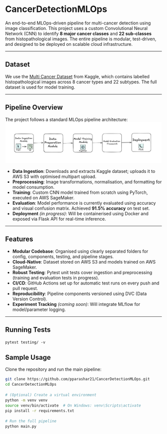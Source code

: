 # CancerDetectionMLOps

An end-to-end MLOps-driven pipeline for multi-cancer detection using image classification. This project uses a custom Convolutional Neural Network (CNN) to identify **8 major cancer classes** and **22 sub-classes** from histopathological images. The entire pipeline is modular, test-driven, and designed to be deployed on scalable cloud infrastructure.

---

## Dataset

We use the [Multi Cancer Dataset](https://www.kaggle.com/datasets/obulisainaren/multi-cancer) from Kaggle, which contains labelled histopathological images across 8 cancer types and 22 subtypes. The full dataset is used for model training.

---

## Pipeline Overview

The project follows a standard MLOps pipeline architecture: ![Workflow Diagram](assets/workflow.png)


- **Data Ingestion**: Downloads and extracts Kaggle dataset; uploads it to AWS S3 with optimised multipart upload.
- **Preprocessing**: Image transformations, normalisation, and formatting for model consumption.
- **Training**: Custom CNN model trained from scratch using PyTorch, executed on AWS SageMaker.
- **Evaluation**: Model performance is currently evaluated using accuracy and visual confusion matrix. Achieved **91.5% accuracy** on test set.
- **Deployment** *(in progress)*: Will be containerised using Docker and exposed via Flask API for real-time inference.

---

## Features

- **Modular Codebase**: Organised using clearly separated folders for config, components, testing, and pipeline stages.
- **Cloud-Native**: Dataset stored on AWS S3 and models trained on AWS SageMaker.
- **Robust Testing**: Pytest unit tests cover ingestion and preprocessing (training and evaluation tests in progress).
- **CI/CD**: GitHub Actions set up for automatic test runs on every push and pull request.
- **Reproducibility**: Pipeline components versioned using DVC (Data Version Control).
- **Experiment Tracking** *(coming soon)*: Will integrate MLflow for model/parameter logging.

---

## Running Tests

`pytest testing/ -v`

## Sample Usage

Clone the repository and run the main pipeline: 

```bash
git clone https://github.com/pparashar21/CancerDetectionMLOps.git
cd CancerDetectionMLOps

# (Optional) Create a virtual environment
python -m venv venv
source venv/bin/activate  # On Windows: venv\Scripts\activate
pip install -r requirements.txt

# Run the full pipeline
python main.py
```


